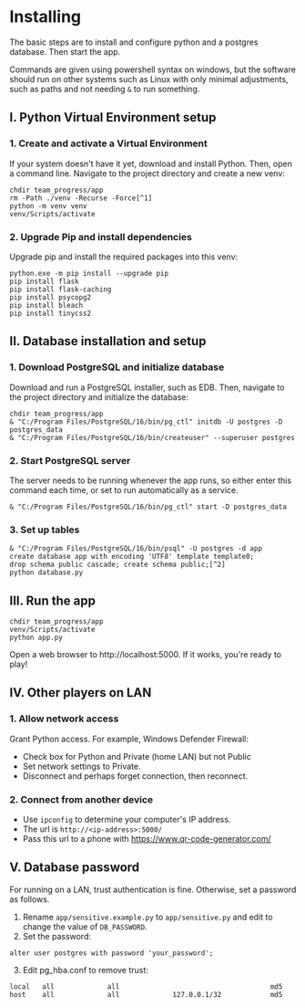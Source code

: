 # Installing

The basic steps are to install and configure python
and a postgres database. Then start the app.

Commands are given using powershell syntax on windows,
but the software should run on other systems such as Linux
with only minimal adjustments,
such as paths and not needing `&` to run something.

## I. Python Virtual Environment setup

### 1. Create and activate a Virtual Environment
If your system doesn't have it yet, download and install Python.
Then, open a command line.
Navigate to the project directory and create a new venv:
```
chdir team_progress/app
rm -Path ./venv -Recurse -Force[^1]
python -m venv venv
venv/Scripts/activate
```

### 2. Upgrade Pip and install dependencies
Upgrade pip and install the required packages into this venv:
```
python.exe -m pip install --upgrade pip
pip install flask
pip install flask-caching
pip install psycopg2
pip install bleach
pip install tinycss2
```

## II. Database installation and setup

### 1. Download PostgreSQL and initialize database
Download and run a PostgreSQL installer, such as EDB. Then, navigate to the project directory and initialize the database:
```
chdir team_progress/app
& "C:/Program Files/PostgreSQL/16/bin/pg_ctl" initdb -U postgres -D postgres_data
& "C:/Program Files/PostgreSQL/16/bin/createuser" --superuser postgres
```

### 2. Start PostgreSQL server
The server needs to be running whenever the app runs,
so either enter this command each time, or set to run automatically as a service.
```
& "C:/Program Files/PostgreSQL/16/bin/pg_ctl" start -D postgres_data
```

### 3. Set up tables
```
& "C:/Program Files/PostgreSQL/16/bin/psql" -U postgres -d app
create database app with encoding 'UTF8' template template0;
drop schema public cascade; create schema public;[^2]
python database.py
```

## III. Run the app

```
chdir team_progress/app
venv/Scripts/activate
python app.py
```
Open a web browser to http://localhost:5000. 
If it works, you're ready to play!

## IV. Other players on LAN

### 1. Allow network access

Grant Python access. For example, Windows Defender Firewall:
- Check box for Python and Private (home LAN) but not Public
- Set network settings to Private.
- Disconnect and perhaps forget connection, then reconnect.

### 2. Connect from another device

- Use `ipconfig` to determine your computer's IP address.
- The url is `http://<ip-address>:5000/`
- Pass this url to a phone with https://www.qr-code-generator.com/

## V. Database password

For running on a LAN, trust authentication is fine.
Otherwise, set a password as follows.
1. Rename `app/sensitive.example.py` to `app/sensitive.py` and edit to change the value of `DB_PASSWORD`.
2. Set the password: 
```
alter user postgres with password 'your_password';
```
3. Edit pg_hba.conf to remove trust:
```
local   all             all                                     md5
host    all             all             127.0.0.1/32            md5
```

[^1]: Only needed if you've run the commands before and need to rebuild the venv.
[^2]: Only needed if you've run the commands before and need to rebuild the tables.
